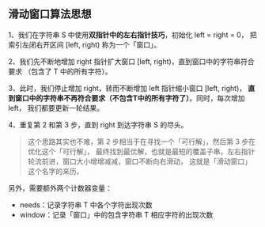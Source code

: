 ## 滑动窗口算法思想

1、我们在字符串 S 中使用**双指针中的左右指针技巧**，初始化 left = right = 0，
把索引左闭右开区间 [left, right) 称为一个「窗口」。

2、我们先不断地增加 right 指针扩大窗口 [left, right)，直到窗口中的字符串符合要求
（包含了 T 中的所有字符）。

3、此时，我们停止增加 right，转而不断增加 left 指针缩小窗口 [left, right)，
**直到窗口中的字符串不再符合要求（不包含T中的所有字符了）**。同时，每次增加 left，
我们都要更新一轮结果。

4、重复第 2 和第 3 步，直到 right 到达字符串 S 的尽头。

> 这个思路其实也不难，第 2 步相当于在寻找一个「可行解」，然后第 3 步在优化这个「可行解」，
>最终找到最优解，也就是最短的覆盖子串。左右指针轮流前进，窗口大小增增减减，窗口不断向右滑动，
>这就是「滑动窗口」这个名字的来历。

另外，需要额外两个计数器变量：
* needs：记录字符串 T 中各个字符出现次数
* window：记录「窗口」中的包含字符串 T 相应字符的出现次数